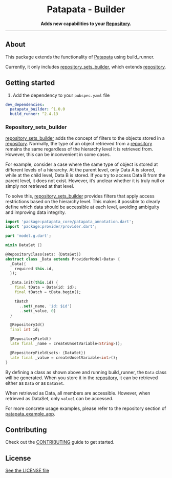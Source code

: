 <div align="center">
  <h1>Patapata - Builder</h1>
  <p>
    <strong>Adds new capabilities to your <a href="https://github.com/gree/patapata/blob/main/packages/patapata_core/lib/src/repository.dart">Repository</a>.</strong>
  </p>
</div>

---

## About
This package extends the functionality of [Patapata](https://pub.dev/packages/patapata_core) using build_runner.

Currently, it only includes [repository_sets_builder](https://github.com/gree/patapata/blob/main/packages/patapata_builder/lib/src/repository_sets_builder.dart), which extends [repository](https://github.com/gree/patapata/blob/main/packages/patapata_core/lib/src/repository.dart).

## Getting started

1. Add the dependency to your `pubspec.yaml` file

```yaml
dev_dependencies:
  patapata_builder: ^1.0.0
  build_runner: ^2.4.13
```

### Repository_sets_builder

[repository_sets_builder](https://github.com/gree/patapata/blob/main/packages/patapata_builder/lib/src/repository_sets_builder.dart) adds the concept of filters to the objects stored in a [repository](https://github.com/gree/patapata/blob/main/packages/patapata_core/lib/src/repository.dart).
Normally, the type of an object retrieved from a [repository](https://github.com/gree/patapata/blob/main/packages/patapata_core/lib/src/repository.dart) remains the same regardless of the hierarchy level it is retrieved from.
However, this can be inconvenient in some cases.

For example, consider a case where the same type of object is stored at different levels of a hierarchy.
At the parent level, only Data A is stored, while at the child level, Data B is stored.
If you try to access Data B from the parent level, it does not exist. However, it’s unclear whether it is truly null or simply not retrieved at that level.

To solve this, [repository_sets_builder](https://github.com/gree/patapata/blob/main/packages/patapata_builder/lib/src/repository_sets_builder.dart) provides filters that apply access restrictions based on the hierarchy level.
This makes it possible to clearly define which data should be accessible at each level, avoiding ambiguity and improving data integrity.

```dart
import 'package:patapata_core/patapata_annotation.dart';
import 'package:provider/provider.dart';

part 'model.g.dart';

mixin DataSet {}

@RepositoryClass(sets: {DataSet})
abstract class _Data extends ProviderModel<Data> {
  _Data({
    required this.id,
  });

  _Data.init(this.id) {
    final tData = Data(id: id);
    final tBatch = tData.begin();

    tBatch
      ..set(_name, 'id: $id')
      ..set(_value, 0)
  }

  @RepositoryId()
  final int id;

  @RepositoryField()
  late final _name = createUnsetVariable<String>();

  @RepositoryField(sets: {DataSet})
  late final _value = createUnsetVariable<int>();
}
```

By defining a class as shown above and running build_runner, the `Data` class will be generated.
When you store it in the [repository](https://github.com/gree/patapata/blob/main/packages/patapata_core/lib/src/repository.dart), it can be retrieved either as `Data` or as `DataSet`.

When retrieved as Data, all members are accessible.
However, when retrieved as DataSet, only `value1` can be accessed.

For more concrete usage examples, please refer to the repository section of [patapata_example_app](https://github.com/gree/patapata/tree/main/packages/patapata_example_app).

## Contributing

Check out the [CONTRIBUTING](https://github.com/gree/patapata/blob/main/CONTRIBUTING.md) guide to get started.

## License

[See the LICENSE file](https://github.com/gree/patapata/blob/main/packages/patapata_builder/LICENSE)
